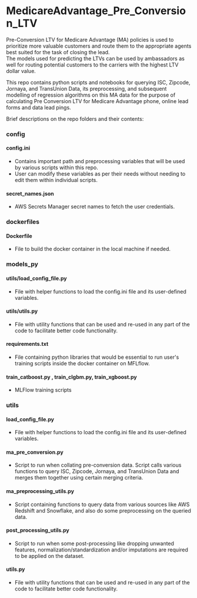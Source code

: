 # MedicareAdvantage_Pre_Conversion_LTV

Pre-Conversion LTV for Medicare Advantage (MA) policies is used to prioritize more valuable customers and route them to the appropriate agents best suited for the task of closing the lead. <br>
The models used for predicting the LTVs can be used by ambassadors as well for routing potential customers to the carriers with the highest LTV dollar value. <br>

This repo contains python scripts and notebooks for querying ISC, Zipcode, Jornaya, and TransUnion Data, its preprocessing, and subsequent modelling of regression algorithms on this MA data for the purpose of calculating Pre Conversion LTV for Medicare Advantage phone, online lead forms and data lead pings.

Brief descriptions on the repo folders and their contents:

### config
#### config.ini
 - Contains important path and preprocessing variables that will be used by various scripts within this repo. 
 - User can modify these variables as per their needs without needing to edit them within individual scripts.

#### secret_names.json
 - AWS Secrets Manager secret names to fetch the user credentials.

### dockerfiles
#### Dockerfile
 - File to build the docker container in the local machine if needed.

### models_py
#### utils/load_config_file.py
- File with helper functions to load the config.ini file and its user-defined variables.

#### utils/utils.py
- File with utility functions that can be used and re-used in any part of the code to facilitate better code functionality.

#### requirements.txt
 - File containing python libraries that would be essential to run user's training scripts inside the docker container on MFLflow.

#### train_catboost.py , train_clgbm.py, train_xgboost.py
 - MLFlow training scripts

### utils
#### load_config_file.py
- File with helper functions to load the config.ini file and its user-defined variables.

#### ma_pre_conversion.py
- Script to run when collating pre-conversion data. Script calls various functions to query ISC, Zipcode, Jornaya, and TransUnion Data and merges them together using certain merging criteria.

#### ma_preprocessing_utils.py
 - Script containing functions to query data from various sources like AWS Redshift and Snowflake, and also do some preprocessing on the queried data.
 
#### post_processing_utils.py
- Script to run when some post-processing like dropping unwanted features, normalization/standardization and/or imputations are required to be applied on the dataset.

#### utils.py
- File with utility functions that can be used and re-used in any part of the code to facilitate better code functionality.


